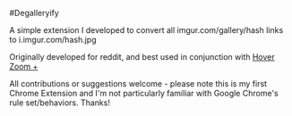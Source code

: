 #Degalleryify

A simple extension I developed to convert all imgur.com/gallery/hash links to i.imgur.com/hash.jpg

Originally developed for reddit, and best used in conjunction with [Hover Zoom +](https://github.com/extesy/hoverzoom)


All contributions or suggestions welcome - please note this is my first Chrome Extension and I'm not particularly familiar with Google Chrome's rule set/behaviors. Thanks!
